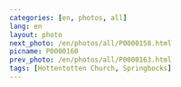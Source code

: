 ```yaml
---
categories: [en, photos, all]
lang: en
layout: photo
next_photo: /en/photos/all/P0000158.html
picname: P0000160
prev_photo: /en/photos/all/P0000163.html
tags: [Hottentotten Church, Springbocks]
---
```

